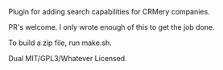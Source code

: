 Plugin for adding search capabilities for CRMery companies.

PR's welcome. I only wrote enough of this to get the job done.

To build a zip file, run make.sh.

Dual MIT/GPL3/Whatever Licensed.

